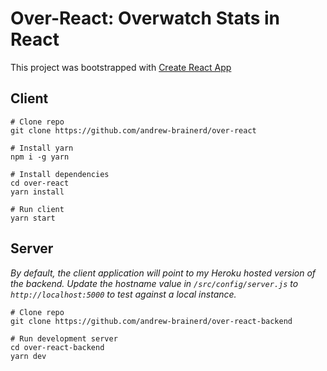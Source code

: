 # Over-React: Overwatch Stats in React

This project was bootstrapped with [Create React App](https://github.com/facebookincubator/create-react-app)

## Client

```none
# Clone repo
git clone https://github.com/andrew-brainerd/over-react

# Install yarn
npm i -g yarn

# Install dependencies
cd over-react
yarn install

# Run client
yarn start
```

## Server
*By default, the client application will point to my Heroku hosted version of the backend. Update the hostname value in `/src/config/server.js` to `http://localhost:5000` to test against a local instance.*

```none
# Clone repo
git clone https://github.com/andrew-brainerd/over-react-backend

# Run development server
cd over-react-backend
yarn dev
```